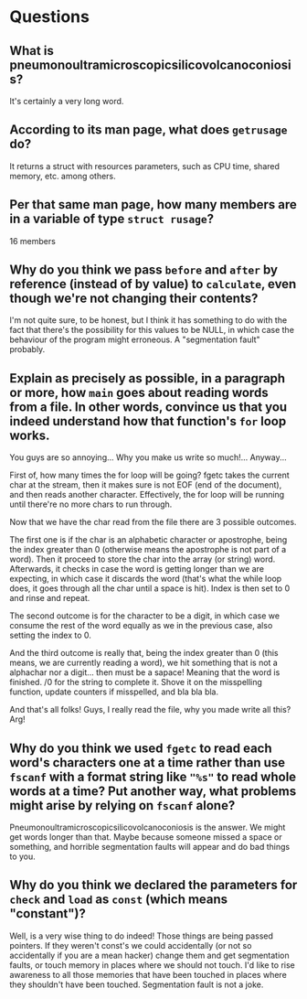 # Questions

## What is pneumonoultramicroscopicsilicovolcanoconiosis?

It's certainly a very long word.

## According to its man page, what does `getrusage` do?

It returns a struct with resources parameters, such as CPU time, shared memory, etc. among others.

## Per that same man page, how many members are in a variable of type `struct rusage`?

16 members

## Why do you think we pass `before` and `after` by reference (instead of by value) to `calculate`, even though we're not changing their contents?

I'm not quite sure, to be honest, but I think it has something to do with the fact that there's the possibility for this values to be NULL,
in which case the behaviour of the program might erroneous. A "segmentation fault" probably.

## Explain as precisely as possible, in a paragraph or more, how `main` goes about reading words from a file. In other words, convince us that you indeed understand how that function's `for` loop works.

You guys are so annoying... Why you make us write so much!... Anyway...

First of, how many times the for loop will be going? fgetc takes the current char at the stream, then it makes sure is not EOF (end of the document), and then reads another character.
Effectively, the for loop will be running until there're no more chars to run through.

Now that we have the char read from the file there are 3 possible outcomes.

The first one is if the char is an alphabetic character or apostrophe, being the index greater than 0 (otherwise means the apostrophe is not part of a word). Then it proceed to store the char into the array (or string) word.
Afterwards, it checks in case the word is getting longer than we are expecting, in which case it discards the word (that's what the while loop does, it goes through all the char until a space is hit). Index is then
set to 0 and rinse and repeat.

The second outcome is for the character to be a digit, in which case we consume the rest of the word equally as we in the previous case, also setting the index to 0.

And the third outcome is really that, being the index greater than 0 (this means, we are currently reading a word), we hit something that is not a alphachar nor a digit... then must be a sapace! Meaning that the word is
finished. /0 for the string to complete it. Shove it on the misspelling function, update counters if misspelled, and bla bla bla.

And that's all folks! Guys, I really read the file, why you made write all this? Arg!

## Why do you think we used `fgetc` to read each word's characters one at a time rather than use `fscanf` with a format string like `"%s"` to read whole words at a time? Put another way, what problems might arise by relying on `fscanf` alone?

Pneumonoultramicroscopicsilicovolcanoconiosis is the answer. We might get words longer than that. Maybe because someone missed a space or something, and horrible segmentation faults will appear and do bad things to you.

## Why do you think we declared the parameters for `check` and `load` as `const` (which means "constant")?

Well, is a very wise thing to do indeed! Those things are being passed pointers. If they weren't const's we could
accidentally (or not so accidentally if you are a mean hacker) change them and get segmentation faults, or
touch memory in places where we should not touch. I'd like to rise awareness to all those memories that have
been touched in places where they shouldn't have been touched. Segmentation fault is not a joke.
